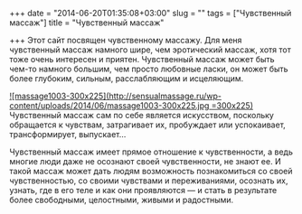 +++
date = "2014-06-20T01:35:08+03:00"
slug = ""
tags = ["Чувственный массаж"]
title = "Чувственный массаж"

+++
Этот сайт посвящен чувственному массажу. Для меня чувственный массаж  намного шире, чем эротический массаж, хотя тот тоже очень интересен и  приятен. Чувственный массаж может быть чем-то намного большим, чем  просто любовные ласки, он может быть более глубоким, сильным,  расслабляющим и исцеляющим.

[![massage1003-300x225](http://sensualmassage.ru/wp-content/uploads/2014/06/massage1003-300x225.jpg =300x225)](http://sensualmassage.ru/wp-content/uploads/2014/06/massage1003-300x225.jpg) Чувственный  массаж сам по себе является искусством, поскольку обращается к  чувствам, затрагивает их, пробуждает или успокаивает, трансформирует,  выпускает…

Чувственный массаж имеет прямое отношение к чувственности, а ведь  многие люди даже не осознают своей чувственности, не знают ее. И такой  массаж может дать людям возможность познакомиться со своей  чувственностью, со своими чувствами и переживаниями, осознать их,  узнать, где в его теле и как они проявляются — и стать в результате  более свободными, целостными, живыми и радостными.